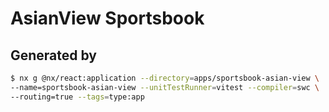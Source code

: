 # AsianView Sportsbook

## Generated by

```bash
$ nx g @nx/react:application --directory=apps/sportsbook-asian-view \
--name=sportsbook-asian-view --unitTestRunner=vitest --compiler=swc \
--routing=true --tags=type:app
```